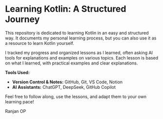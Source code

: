 # Learning Kotlin: A Structured Journey

This repository is dedicated to learning Kotlin in an easy and structured way. It documents my personal learning process, but you can also use it as a resource to learn Kotlin yourself.

I tracked my progress and organized lessons as I learned, often asking AI tools for explanations and examples on various topics. Each lesson is based on what I learned, with practical examples and clear explanations.

**Tools Used:**
- **Version Control & Notes:** GitHub, Git, VS Code, Notion
- **AI Assistants:** ChatGPT, DeepSeek, GitHub Copilot

Feel free to follow along, use the lessons, and adapt them to your own learning pace!

Ranjan OP